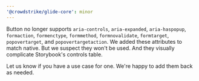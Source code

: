 ```yaml
---
'@crowdstrike/glide-core': minor
---
```


Button no longer supports `aria-controls`, `aria-expanded`, `aria-haspopup`, `formaction`, `formenctype`, `formmethod`, `formnovalidate`, `formtarget`, `popovertarget`, and `popovertargetaction`.
We added these attributes to match native.
But we suspect they won't be used.
And they visually complicate Storybook's controls table.

Let us know if you have a use case for one.
We're happy to add them back as needed.
